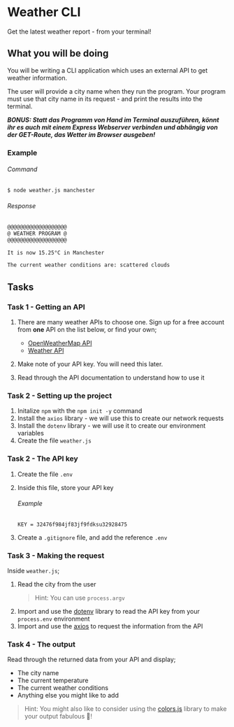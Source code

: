 # Weather CLI 

Get the latest weather report - from your terminal!

## What you will be doing

You will be writing a CLI application which uses an external API to get weather information.

The user will provide a city name when they run the program. Your program must use that city name in its request - and print the results into the terminal.


***BONUS: Statt das Programm von Hand im Terminal auszuführen, könnt ihr es auch mit einem Express Webserver verbinden und abhängig von der GET-Route, das Wetter im Browser ausgeben!*** 



### Example

###### Command
```bash
$ node weather.js manchester
```

###### Response
```bash
@@@@@@@@@@@@@@@@@@@
@ WEATHER PROGRAM @
@@@@@@@@@@@@@@@@@@@

It is now 15.25°C in Manchester

The current weather conditions are: scattered clouds
```

## Tasks

### Task 1 - Getting an API

1. There are many weather APIs to choose one. Sign up for a free account from **one** API on the list below, or find your own;

   - [OpenWeatherMap API](https://openweathermap.org/)
   - [Weather API](https://www.weatherapi.com/)

2. Make note of your API key. You will need this later.
3. Read through the API documentation to understand how to use it

### Task 2 - Setting up the project

1. Initalize `npm` with the `npm init -y` command
2. Install the `axios` library - we will use this to create our network requests
3. Install the `dotenv` library - we will use it to create our environment variables
4. Create the file `weather.js`

### Task 2 - The API key

1. Create the file `.env`
2. Inside this file, store your API key

   ###### Example
   
   ```text
   KEY = 32476f984jf83jf9fdksu32928475
   ```
   
3. Create a `.gitignore` file, and add the reference `.env`

### Task 3 - Making the request

Inside `weather.js`;

1. Read the city from the user
    > Hint: You can use `process.argv`
2. Import and use the [dotenv](https://github.com/motdotla/dotenv) library to read the API key from your `process.env` environment
3. Import and use the [axios](https://github.com/axios/axios) to request the information from the API

### Task 4 - The output

Read through the returned data from your API and display;

- The city name
- The current temperature
- The current weather conditions
- Anything else you might like to add

> Hint: You might also like to consider using the [colors.js](https://github.com/Marak/colors.js) library to make your output fabulous 🤩! 

